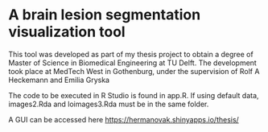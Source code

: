 # A brain lesion segmentation visualization tool 

This tool was developed as part of my thesis project to obtain a degree of Master of Science in Biomedical Engineering at TU Delft. The development took place at MedTech West in Gothenburg, under the supervision of Rolf A Heckemann and Emilia Gryska

The code to be executed in R Studio is found in app.R. If using default data, images2.Rda and loimages3.Rda must be in the same folder.


A GUI can be accessed here https://hermanovak.shinyapps.io/thesis/
